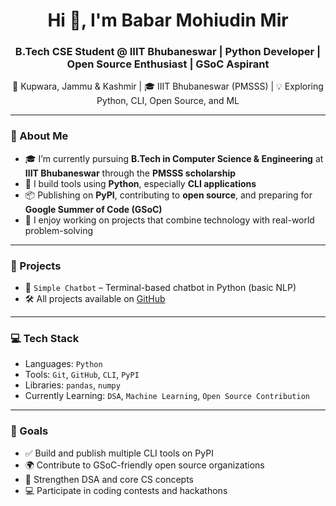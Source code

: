 <h1 align="center">Hi 👋, I'm Babar Mohiudin Mir</h1>
<h3 align="center">B.Tech CSE Student @ IIIT Bhubaneswar | Python Developer | Open Source Enthusiast | GSoC Aspirant</h3>

<p align="center">
  🏡 Kupwara, Jammu & Kashmir | 🎓 IIIT Bhubaneswar (PMSSS) | 💡 Exploring Python, CLI, Open Source, and ML
</p>

---

### 🚀 About Me

- 🎓 I’m currently pursuing **B.Tech in Computer Science & Engineering** at **IIIT Bhubaneswar** through the **PMSSS scholarship**
- 🐍 I build tools using **Python**, especially **CLI applications**
- 📦 Publishing on **PyPI**, contributing to **open source**, and preparing for **Google Summer of Code (GSoC)**
- 💬 I enjoy working on projects that combine technology with real-world problem-solving

---

### 💼 Projects
- 🤖 `Simple Chatbot` – Terminal-based chatbot in Python (basic NLP)
- 🛠️ All projects available on [GitHub](https://github.com/Babar-mir)

---

### 💻 Tech Stack

- Languages: `Python`
- Tools: `Git`, `GitHub`, `CLI`, `PyPI`
- Libraries: `pandas`, `numpy`
- Currently Learning: `DSA`, `Machine Learning`, `Open Source Contribution`

---

### 🎯 Goals

- ✅ Build and publish multiple CLI tools on PyPI
- 🌍 Contribute to GSoC-friendly open source organizations
- 🧠 Strengthen DSA and core CS concepts
- 💻 Participate in coding contests and hackathons

